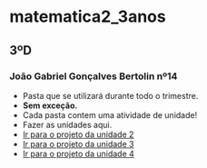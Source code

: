 # matematica2_3anos
## 3ºD
### João Gabriel Gonçalves Bertolin nº14
- Pasta que se utilizará durante todo o trimestre.
- **Sem exceção.**
- Cada pasta contem uma atividade de unidade!
- Fazer as unidades aqui.
- <a href="U2_2T/index2.html" target="_blank">Ir para o projeto da unidade 2</a>
- <a href="U3_2T/index.html" target="_blank">Ir para o projeto da unidade 3</a>
- <a href="U4_2T/index4.html" target="_blank">Ir para o projeto da unidade 4</a>
